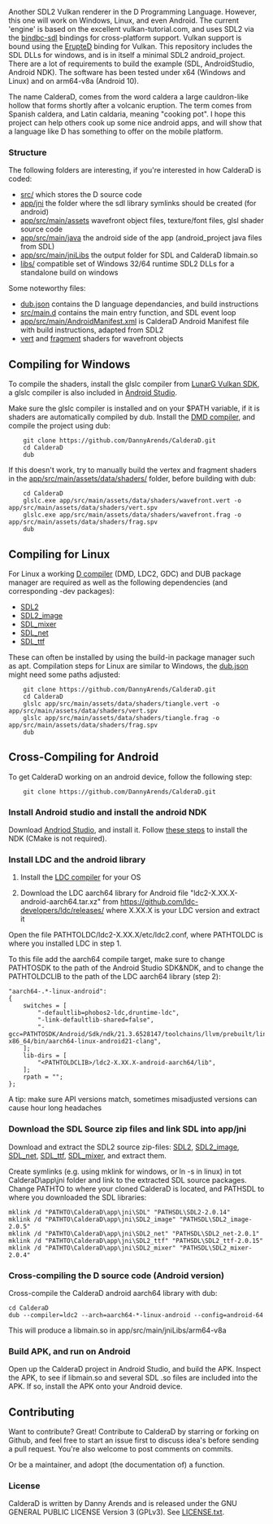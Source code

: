 Another SDL2 Vulkan renderer in the D Programming Language. However, this one will work on Windows, Linux, and even Android.
The current 'engine' is based on the excellent vulkan-tutorial.com, and uses SDL2 via the 
[bindbc-sdl](https://github.com/BindBC/bindbc-sdl) bindings for cross-platform support. Vulkan support is bound using the 
[ErupteD](https://github.com/ParticlePeter/ErupteD) binding for Vulkan. This repository includes the SDL DLLs 
for windows, and is in itself a minimal SDL2 android_project. There are a lot of requirements to build the example 
(SDL, AndroidStudio, Android NDK). The software has been tested under x64 (Windows and Linux) and on arm64-v8a (Android 10). 

The name CalderaD, comes from the word caldera a large cauldron-like hollow that forms shortly after a volcanic eruption. 
The term comes from Spanish caldera, and Latin caldaria, meaning "cooking pot". I hope this project can help others cook up 
some nice android apps, and will show that a language like D has something to offer on the mobile platform.

### Structure
The following folders are interesting, if you're interested in how CalderaD is coded:

- [src/](./src/) which stores the D source code
- [app/jni](./app/jni/) the folder where the sdl library symlinks should be created (for android)
- [app/src/main/assets](./app/src/main/assets/) wavefront object files, texture/font files, glsl shader source code
- [app/src/main/java](./app/src/main/java) the android side of the app (android_project java files from SDL)
- [app/src/main/jniLibs](./app/src/main/jniLibs) the output folder for SDL and CalderaD libmain.so
- [libs/](./libs/) compatible set of Windows 32/64 runtime SDL2 DLLs for a standalone build on windows

Some noteworthy files:

- [dub.json](./dub.json) contains the D language dependancies, and build instructions
- [src/main.d](./src/main.d) contains the main entry function, and SDL event loop
- [app/src/main/AndroidManifest.xml](./app/src/main/AndroidManifest.xml) is CalderaD Android Manifest file with build instructions, adapted from SDL2
- [vert](./app/src/main/assets/data/shaders/wavefront.vert) and [fragment](./app/src/main/assets/data/shaders/wavefront.frag) shaders for wavefront objects

## Compiling for Windows
To compile the shaders, install the glslc compiler from [LunarG Vulkan SDK](https://vulkan.lunarg.com/), 
a glslc compiler is also included in [Android Studio](https://developer.android.com/studio). 

Make sure the glslc compiler is installed and on your $PATH variable, if it is shaders are automatically 
compiled by dub. Install the [DMD compiler](https://dlang.org/download.html), and compile the project 
using dub:

```
    git clone https://github.com/DannyArends/CalderaD.git
    cd CalderaD
    dub
```

If this doesn't work, try to manually build the vertex and fragment shaders in the 
[app/src/main/assets/data/shaders/](./app/src/main/assets/data/shaders/) folder, 
before building with dub:

```
    cd CalderaD
    glslc.exe app/src/main/assets/data/shaders/wavefront.vert -o app/src/main/assets/data/shaders/vert.spv
    glslc.exe app/src/main/assets/data/shaders/wavefront.frag -o app/src/main/assets/data/shaders/frag.spv
    dub
```

## Compiling for Linux
For Linux a working [D compiler](https://dlang.org/download.html) (DMD, LDC2, GDC) and DUB package manager are 
required as well as the following dependencies (and corresponding -dev packages):

 * [SDL2](https://www.libsdl.org/)
 * [SDL2_image](https://www.libsdl.org/projects/SDL_image/)
 * [SDL_mixer](https://www.libsdl.org/projects/SDL_mixer/)
 * [SDL_net](https://www.libsdl.org/projects/SDL_net/)
 * [SDL_ttf](https://www.libsdl.org/projects/SDL_ttf/)

These can often be installed by using the build-in package manager such as apt. Compilation steps for 
Linux are similar to Windows, the [dub.json](./dub.json) might need some paths adjusted:

```
    git clone https://github.com/DannyArends/CalderaD.git
    cd CalderaD
    glslc app/src/main/assets/data/shaders/tiangle.vert -o app/src/main/assets/data/shaders/vert.spv
    glslc app/src/main/assets/data/shaders/tiangle.frag -o app/src/main/assets/data/shaders/frag.spv
    dub
```


## Cross-Compiling for Android
To get CalderaD working on an android device, follow the following step:

```
    git clone https://github.com/DannyArends/CalderaD.git
```

###  Install Android studio and install the android NDK
Download [Andriod Studio](https://developer.android.com/studio), and install it. 
Follow [these steps](https://developer.android.com/studio/projects/install-ndk) 
to install the NDK (CMake is not required).

###  Install LDC  and the android library

1) Install the [LDC compiler](https://dlang.org/download.html) for your OS

2) Download the LDC aarch64 library for Android file "ldc2-X.XX.X-android-aarch64.tar.xz" from 
https://github.com/ldc-developers/ldc/releases/ where X.XX.X is your LDC version and extract it

Open the file PATHTOLDC/ldc2-X.XX.X/etc/ldc2.conf, where PATHTOLDC is where you installed LDC in step 1. 

To this file add the aarch64 compile target, make sure to change PATHTOSDK to the path of the Android Studio SDK&NDK, and to 
change the PATHTOLDCLIB to the path of the LDC aarch64 library (step 2):

```Gradle
"aarch64-.*-linux-android":
{
    switches = [
        "-defaultlib=phobos2-ldc,druntime-ldc",
        "-link-defaultlib-shared=false",
        "-gcc=PATHTOSDK/Android/Sdk/ndk/21.3.6528147/toolchains/llvm/prebuilt/linux-x86_64/bin/aarch64-linux-android21-clang",
    ];
    lib-dirs = [
        "<PATHTOLDCLIB>/ldc2-X.XX.X-android-aarch64/lib",
    ];
    rpath = "";
};
```

A tip: make sure API versions match, sometimes misadjusted versions can cause hour long headaches

###  Download the SDL Source zip files and link SDL into app/jni
Download and extract the SDL2 source zip-files:
[SDL2](https://www.libsdl.org/download-2.0.php), 
[SDL2_image](https://www.libsdl.org/projects/SDL_image/), 
[SDL_net](https://www.libsdl.org/projects/SDL_net/), 
[SDL_ttf](https://www.libsdl.org/projects/SDL_ttf/), 
[SDL_mixer](https://www.libsdl.org/projects/SDL_mixer/), and extract them.

Create symlinks (e.g. using mklink for windows, or ln -s in linux) in tot CalderaD\app\jni folder and 
link to the extracted SDL source packages. Change PATHTO to where your cloned CalderaD is located, and PATHSDL to 
where you downloaded the SDL libraries:

```
mklink /d "PATHTO\CalderaD\app\jni\SDL" "PATHSDL\SDL2-2.0.14"
mklink /d "PATHTO\CalderaD\app\jni\SDL2_image" "PATHSDL\SDL2_image-2.0.5"
mklink /d "PATHTO\CalderaD\app\jni\SDL2_net" "PATHSDL\SDL2_net-2.0.1"
mklink /d "PATHTO\CalderaD\app\jni\SDL2_ttf" "PATHSDL\SDL2_ttf-2.0.15"
mklink /d "PATHTO\CalderaD\app\jni\SDL2_mixer" "PATHSDL\SDL2_mixer-2.0.4"
```

### Cross-compiling the D source code (Android version)

Cross-compile the CalderaD android aarch64 library with dub:

```
cd CalderaD
dub --compiler=ldc2 --arch=aarch64-*-linux-android --config=android-64
```

This will produce a libmain.so in app/src/main/jniLibs/arm64-v8a

### Build APK, and run on Android

Open up the CalderaD project in Android Studio, and build the APK. Inspect the APK, to see if 
libmain.so and several SDL .so files are included into the APK. If so, install the APK onto 
your Android device.

## Contributing

Want to contribute? Great! Contribute to CalderaD by starring or forking on Github, and feel free 
to start an issue first to discuss idea's before sending a pull request. You're also welcome to 
post comments on commits.

Or be a maintainer, and adopt (the documentation of) a function.

### License

CalderaD is written by Danny Arends and is released under the GNU GENERAL PUBLIC LICENSE Version 3 (GPLv3). See [LICENSE.txt](./LICENSE.txt).
